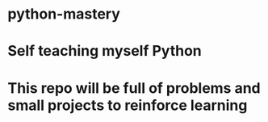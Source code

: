 # python-mastery

# Self teaching myself Python
# This repo will be full of problems and small projects to reinforce learning
